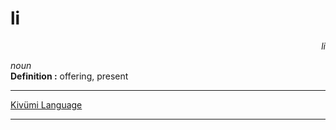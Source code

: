 
# li

<div align="right"><i>li</i></div>

*noun*  
**Definition :** offering, present  

---

[Kivümi Language](../README.md)

---
